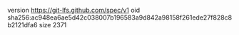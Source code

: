 version https://git-lfs.github.com/spec/v1
oid sha256:ac948ea6ae5d42c038007b196583a9d842a98158f261ede27f828c8b2121dfa6
size 2371
